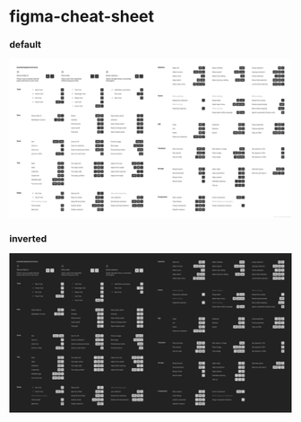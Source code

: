 # figma-cheat-sheet

### default

![](https://raw.githubusercontent.com/y047aka/figma-cheat-sheet/main/default.png)

### inverted

![](https://raw.githubusercontent.com/y047aka/figma-cheat-sheet/main/inverted.png)
